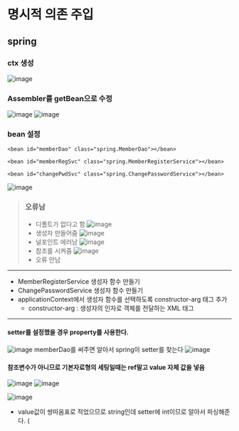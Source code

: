 # 명시적 의존 주입
## spring

### ctx 생성
![image](https://user-images.githubusercontent.com/79209568/121299354-40efc280-c930-11eb-84ff-7bf75ef83c20.png)

### Assembler를 getBean으로 수정
![image](https://user-images.githubusercontent.com/79209568/121299430-61b81800-c930-11eb-83bb-2dc9f30543bf.png)
![image](https://user-images.githubusercontent.com/79209568/121299467-6ed50700-c930-11eb-8642-54fe60d72a54.png)

### bean 설정
```
<bean id="memberDao" class="spring.MemberDao"></bean>
	
<bean id="memberRegSvc" class="spring.MemberRegisterService"></bean>

<bean id="changePwdSvc" class="spring.ChangePasswordService"></bean>
```
![image](https://user-images.githubusercontent.com/79209568/121300061-47cb0500-c931-11eb-9677-4ac9a3d468ad.png)

> ### 오류남
> * 디폴트가 없다고 함
> ![image](https://user-images.githubusercontent.com/79209568/121303568-3b957680-c936-11eb-9e69-83f84ce7c1c4.png)
> * 생성자 만들어줌
> ![image](https://user-images.githubusercontent.com/79209568/121303600-43551b00-c936-11eb-957a-372480b6c8da.png)
> * 널포인트 에러남
> ![image](https://user-images.githubusercontent.com/79209568/121303636-4c45ec80-c936-11eb-9865-7075ab536184.png)
> * 참조를 시켜줌
> ![image](https://user-images.githubusercontent.com/79209568/121303692-58ca4500-c936-11eb-8880-b0504e226308.png)
> * 오류 안남

<hr>

- MemberRegisterService 생성자 함수 만들기
- ChangePasswordService 생성자 함수 만들기
- applicationContext에서 생성자 함수를 선택하도록 constructor-arg 태그 추가
  - constructor-arg : 생성자의 인자로 객체를 전달하는 XML 태그

<hr>


#### setter를 설정했을 경우 property를 사용한다.
 ![image](https://user-images.githubusercontent.com/79209568/121300779-3df5d180-c932-11eb-97c8-9664e1fafb01.png)
memberDao를 써주면 알아서 spring이 setter를 찾는다
![image](https://user-images.githubusercontent.com/79209568/121300920-6a115280-c932-11eb-95dc-b28be4ef3579.png)



#### 참조변수가 아니므로 기본자료형의 세팅일때는 ref말고 value 자체 값을 넣음
![image](https://user-images.githubusercontent.com/79209568/121302458-afcf1a80-c934-11eb-8748-c0aaf99a1955.png)
![image](https://user-images.githubusercontent.com/79209568/121302684-03416880-c935-11eb-9d92-c5e462138480.png)

![image](https://user-images.githubusercontent.com/79209568/121302645-f6bd1000-c934-11eb-8de4-10fe4c552bed.png)

- value값이 쌍따옴표로 적었으므로 string인데 setter에 int이므로 알아서 파싱해준다. (

